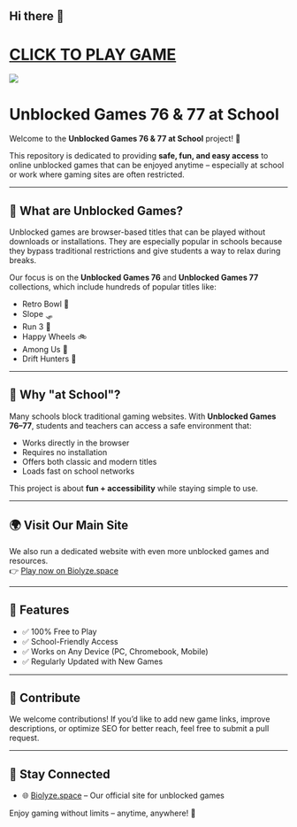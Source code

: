 ## Hi there 👋
<h1><a href="https://biolyze.space/">CLICK TO PLAY GAME</a></h1>


<a href="https://play-unblocked.github.io/"><img src="https://1lesson1.email/gamez.png"></a>

# Unblocked Games 76 & 77 at School  

Welcome to the **Unblocked Games 76 & 77 at School** project! 🚀  

This repository is dedicated to providing **safe, fun, and easy access** to online unblocked games that can be enjoyed anytime – especially at school or work where gaming sites are often restricted.  

---

## 📖 What are Unblocked Games?  
Unblocked games are browser-based titles that can be played without downloads or installations. They are especially popular in schools because they bypass traditional restrictions and give students a way to relax during breaks.  

Our focus is on the **Unblocked Games 76** and **Unblocked Games 77** collections, which include hundreds of popular titles like:  
- Retro Bowl 🏈  
- Slope 🛷  
- Run 3 👟  
- Happy Wheels 🚲  
- Among Us 👾  
- Drift Hunters 🚗  

---

## 🏫 Why "at School"?  
Many schools block traditional gaming websites. With **Unblocked Games 76–77**, students and teachers can access a safe environment that:  
- Works directly in the browser  
- Requires no installation  
- Offers both classic and modern titles  
- Loads fast on school networks  

This project is about **fun + accessibility** while staying simple to use.  

---

## 🌍 Visit Our Main Site  
We also run a dedicated website with even more unblocked games and resources.  
👉 [Play now on Biolyze.space](https://biolyze.space/)  

---

## 📌 Features  
- ✅ 100% Free to Play  
- ✅ School-Friendly Access  
- ✅ Works on Any Device (PC, Chromebook, Mobile)  
- ✅ Regularly Updated with New Games  

---

## 🚀 Contribute  
We welcome contributions! If you’d like to add new game links, improve descriptions, or optimize SEO for better reach, feel free to submit a pull request.  

---

## 📢 Stay Connected  
- 🌐 [Biolyze.space](https://biolyze.space/) – Our official site for unblocked games  

Enjoy gaming without limits – anytime, anywhere! 🎉
